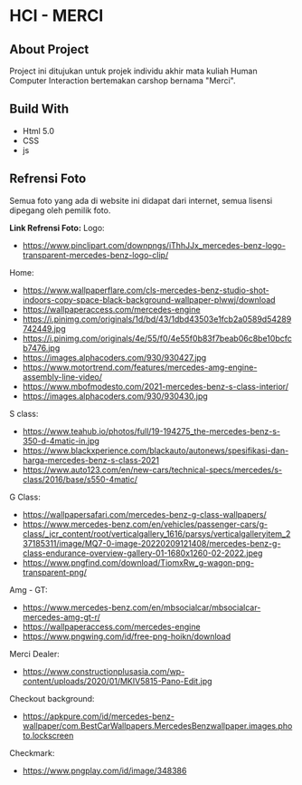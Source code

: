 # HCI - MERCI

## About Project
Project ini ditujukan untuk projek individu akhir mata kuliah Human Computer Interaction bertemakan carshop bernama "Merci".


## Build With
* Html 5.0
* CSS
* js


## Refrensi Foto
Semua foto yang ada di website ini didapat dari internet, semua lisensi dipegang oleh pemilik foto.

**Link Refrensi Foto:**
Logo:
* https://www.pinclipart.com/downpngs/iThhJJx_mercedes-benz-logo-transparent-mercedes-benz-logo-clip/

Home:
* https://www.wallpaperflare.com/cls-mercedes-benz-studio-shot-indoors-copy-space-black-background-wallpaper-plwwj/download
* https://wallpaperaccess.com/mercedes-engine
* https://i.pinimg.com/originals/1d/bd/43/1dbd43503e1fcb2a0589d54289742449.jpg
* https://i.pinimg.com/originals/4e/55/f0/4e55f0b83f7beab06c8be10bcfcb7476.jpg
* https://images.alphacoders.com/930/930427.jpg
* https://www.motortrend.com/features/mercedes-amg-engine-assembly-line-video/
* https://www.mbofmodesto.com/2021-mercedes-benz-s-class-interior/
* https://images.alphacoders.com/930/930430.jpg

S class:
* https://www.teahub.io/photos/full/19-194275_the-mercedes-benz-s-350-d-4matic-in.jpg
* https://www.blackxperience.com/blackauto/autonews/spesifikasi-dan-harga-mercedes-benz-s-class-2021
* https://www.auto123.com/en/new-cars/technical-specs/mercedes/s-class/2016/base/s550-4matic/

G Class:
* https://wallpapersafari.com/mercedes-benz-g-class-wallpapers/
* https://www.mercedes-benz.com/en/vehicles/passenger-cars/g-class/_jcr_content/root/verticalgallery_1616/parsys/verticalgalleryitem_237185311/image/MQ7-0-image-20220209121408/mercedes-benz-g-class-endurance-overview-gallery-01-1680x1260-02-2022.jpeg
* https://www.pngfind.com/download/TiomxRw_g-wagon-png-transparent-png/

Amg - GT:
* https://www.mercedes-benz.com/en/mbsocialcar/mbsocialcar-mercedes-amg-gt-r/
* https://wallpaperaccess.com/mercedes-engine
* https://www.pngwing.com/id/free-png-hoikn/download

Merci Dealer:
* https://www.constructionplusasia.com/wp-content/uploads/2020/01/MKIV5815-Pano-Edit.jpg

Checkout background:
* https://apkpure.com/id/mercedes-benz-wallpaper/com.BestCarWallpapers.MercedesBenzwallpaper.images.photo.lockscreen

Checkmark:
* https://www.pngplay.com/id/image/348386
